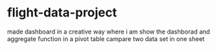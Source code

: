 # flight-data-project
made dashboard in a creative way where i am show the dashborad and aggregate function in a pivot table campare two data set in one sheet 
